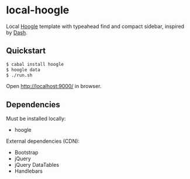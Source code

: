 # local-hoogle

Local [Hoogle](http://www.haskell.org/hoogle/) template with typeahead find and compact sidebar, inspired by [Dash](http://kapeli.com/dash/).

## Quickstart

```sh
$ cabal install hoogle
$ hoogle data
$ ./run.sh
```

Open <http://localhost:9000/> in browser.

## Dependencies

Must be installed locally:

* hoogle

External dependencies (CDN):

* Bootstrap
* jQuery
* jQuery DataTables
* Handlebars